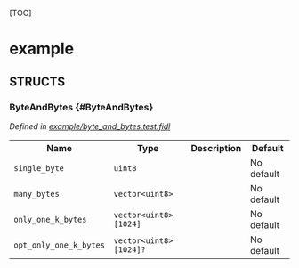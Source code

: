 [TOC]

# example




## **STRUCTS**

### ByteAndBytes {#ByteAndBytes}
*Defined in [example/byte_and_bytes.test.fidl](https://fuchsia.googlesource.com/fuchsia/+/master/byte_and_bytes.test.fidl#3)*



<table>
    <tr><th>Name</th><th>Type</th><th>Description</th><th>Default</th></tr><tr id="ByteAndBytes.single_byte">
            <td><code>single_byte</code></td>
            <td>
                <code>uint8</code>
            </td>
            <td></td>
            <td>No default</td>
        </tr><tr id="ByteAndBytes.many_bytes">
            <td><code>many_bytes</code></td>
            <td>
                <code>vector&lt;uint8&gt;</code>
            </td>
            <td></td>
            <td>No default</td>
        </tr><tr id="ByteAndBytes.only_one_k_bytes">
            <td><code>only_one_k_bytes</code></td>
            <td>
                <code>vector&lt;uint8&gt;[1024]</code>
            </td>
            <td></td>
            <td>No default</td>
        </tr><tr id="ByteAndBytes.opt_only_one_k_bytes">
            <td><code>opt_only_one_k_bytes</code></td>
            <td>
                <code>vector&lt;uint8&gt;[1024]?</code>
            </td>
            <td></td>
            <td>No default</td>
        </tr>
</table>














